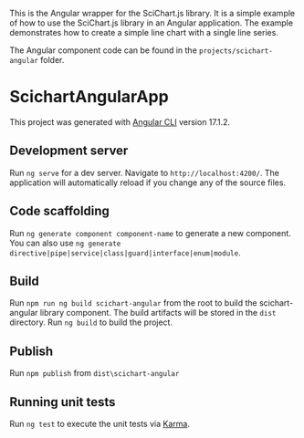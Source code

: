 This is the Angular wrapper for the SciChart.js library. 
It is a simple example of how to use the SciChart.js library in an Angular application. 
The example demonstrates how to create a simple line chart with a single line series.

The Angular component code can be found in the `projects/scichart-angular` folder.

# ScichartAngularApp

This project was generated with [Angular CLI](https://github.com/angular/angular-cli) version 17.1.2.

## Development server

Run `ng serve` for a dev server. Navigate to `http://localhost:4200/`. The application will automatically reload if you change any of the source files.

## Code scaffolding

Run `ng generate component component-name` to generate a new component. You can also use `ng generate directive|pipe|service|class|guard|interface|enum|module`.

## Build

Run `npm run ng build scichart-angular` from the root to build the scichart-angular library component. The build artifacts will be stored in the `dist` directory.
Run `ng build` to build the project. 

## Publish
Run `npm publish` from `dist\scichart-angular`

## Running unit tests

Run `ng test` to execute the unit tests via [Karma](https://karma-runner.github.io).
